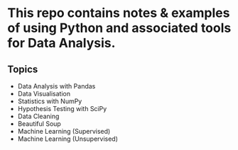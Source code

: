 # This repo contains notes & examples of using Python and associated tools for Data Analysis.

## Topics

- Data Analysis with Pandas
- Data Visualisation
- Statistics with NumPy
- Hypothesis Testing with SciPy
- Data Cleaning
- Beautiful Soup
- Machine Learning (Supervised)
- Machine Learning (Unsupervised)